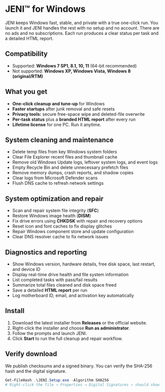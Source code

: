 # JENI™ for Windows

JENI keeps Windows fast, stable, and private with a true one-click run. You launch it and JENI handles the rest with no setup and no account. There are no ads and no subscriptions. Each run produces a clear status per task and a detailed HTML report.

## Compatibility
- Supported: **Windows 7 SP1, 8.1, 10, 11** (64-bit recommended)
- Not supported: **Windows XP, Windows Vista, Windows 8 (original/RTM)**

## What you get
- **One-click cleanup and tune-up** for Windows
- **Faster startups** after junk removal and safe resets
- **Privacy tools:** secure free-space wipe and deleted-file overwrite
- **Per-task status** plus a **branded HTML report** after every run
- **Lifetime license** for one PC. Run it anytime.

## System cleaning and maintenance
- Delete temp files from key Windows system folders
- Clear File Explorer recent files and thumbnail cache
- Remove old Windows Update logs, leftover system logs, and event logs
- Empty Recycle Bin and delete unnecessary prefetch files
- Remove memory dumps, crash reports, and shadow copies
- Clear logs from Microsoft Defender scans
- Flush DNS cache to refresh network settings

## System optimization and repair
- Scan and repair system file integrity (**SFC**)
- Restore Windows image health (**DISM**)
- Fix drive errors using **CHKDSK** with repair and recovery options
- Reset icon and font caches to fix display glitches
- Repair Windows component store and update configuration
- Clear DNS resolver cache to fix network issues

## Diagnostics and reporting
- Show Windows version, hardware details, free disk space, last restart, and device ID
- Display real-time drive health and file system information
- List completed tasks with pass/fail results
- Summarize total files cleaned and disk space freed
- Save a detailed **HTML report** per run
- Log motherboard ID, email, and activation key automatically

## Install
1. Download the latest installer from **Releases** or the official website.  
2. Right-click the installer and choose **Run as administrator**.  
3. Follow the prompts and launch JENI.  
4. Click **Start** to run the full cleanup and repair workflow.

## Verify download
We publish checksums and a signed binary. You can verify the SHA-256 hash and the digital signature.

```powershell
Get-FileHash .\JENI.Setup.exe -Algorithm SHA256
# Right-click the file → Properties → Digital Signatures → should show DigiCert
